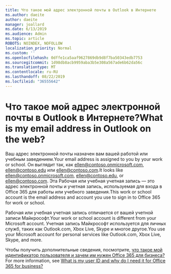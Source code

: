 ```yaml
---
title: Что такое мой адрес электронной почты в Outlook в Интернете
ms.author: daeite
author: daeite
manager: joallard
ms.date: 6/13/2019
ms.audience: Admin
ms.topic: article
ROBOTS: NOINDEX, NOFOLLOW
localization_priority: Normal
ms.custom: ''
ms.openlocfilehash: 0dffe1ca5aaf9627869db9d8f7ba50343edb7753
ms.sourcegitcommit: 1d98db8acb9959aba3b5e308a567ade6b62da56c
ms.translationtype: MT
ms.contentlocale: ru-RU
ms.lasthandoff: 08/22/2019
ms.locfileid: "36555642"
---
```

# <a name="what-is-my-email-address-in-outlook-on-the-web"></a><span data-ttu-id="76198-102">Что такое мой адрес электронной почты в Outlook в Интернете?</span><span class="sxs-lookup"><span data-stu-id="76198-102">What is my email address in Outlook on the web?</span></span>

<span data-ttu-id="76198-103">Ваш адрес электронной почты назначен вам вашей работой или учебным заведением.</span><span class="sxs-lookup"><span data-stu-id="76198-103">Your email address is assigned to you by your work or school.</span></span> <span data-ttu-id="76198-104">Он выглядит так, как ellen@contoso.onmicrosoft.com, ellen@contoso.edu или ellen@contoso.com.</span><span class="sxs-lookup"><span data-stu-id="76198-104">It looks like ellen@contoso.onmicrosoft.com, ellen@contoso.edu, or ellen@contoso.com.</span></span> <span data-ttu-id="76198-105">Эта Рабочая или учебная учетная запись — это адрес электронной почты и учетная запись, используемая для входа в Office 365 для работы или учебного заведения.</span><span class="sxs-lookup"><span data-stu-id="76198-105">This work or school account is the email address and account you use to sign in to Office 365 for work or school.</span></span>

<span data-ttu-id="76198-106">Рабочая или учебная учетная запись отличается от вашей учетной записи Майкрософт.</span><span class="sxs-lookup"><span data-stu-id="76198-106">Your work or school account is different from your Microsoft account.</span></span> <span data-ttu-id="76198-107">Учетная запись Майкрософт используется для личных служб, таких как Outlook.com, Xbox Live, Skype и многое другое.</span><span class="sxs-lookup"><span data-stu-id="76198-107">You use your Microsoft account for personal services like Outlook.com, Xbox Live, Skype, and more.</span></span>

<span data-ttu-id="76198-108">Чтобы получить дополнительные сведения, посмотрите, [что такое мой идентификатор пользователя и зачем им нужен Office 365 для бизнеса?](https://support.office.com/article/37da662b-5da6-4b56-a091-2731b2ecc8b4)</span><span class="sxs-lookup"><span data-stu-id="76198-108">For more information, see [What is my user ID and why do I need it for Office 365 for business?](https://support.office.com/article/37da662b-5da6-4b56-a091-2731b2ecc8b4)</span></span>